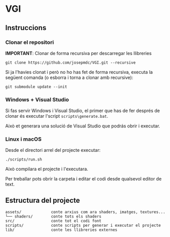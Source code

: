 # VGI

## Instruccions

### Clonar el repositori

**IMPORTANT**: Clonar de forma recursiva per descarregar les llibreries

`git clone https://github.com/josepmdc/VGI.git --recursive`

Si ja l'havies clonat i però no ho has fet de forma recursiva, executa la següent comanda (o esborra i torna a clonar amb recursive):

`git submodule update --init`

### Windows + Visual Studio
Si fas servir Windows i Visual Studio, el primer que has de fer després de clonar és executar l'script `scripts\generate.bat`. 

Això et generara una solució de Visual Studio que podrás obrir i executar.

### Linux i macOS
Desde el directori arrel del projecte executar:

`./scripts/run.sh`

Això compilara el projecte i l'executara.

Per treballar pots obrir la carpeta i editar el codi desde qualsevol editor de text.

## Estructura del projecte
```
assets/             conte arxius com ara shaders, imatges, textures...
└── shaders/        conte tots els shaders
src/                conte tot el codi font
scripts/            conte scripts per generar i executar el projecte
lib/                conte les llibreries externes
```